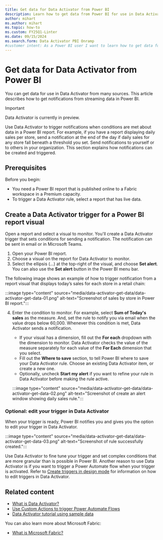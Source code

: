 ```yaml
---
title: Get data for Data Activator from Power BI
description: Learn how to get data from Power BI for use in Data Activator, integrate it into your workflows, and take advantage of powerful data analysis capabilities.
author: mihart
ms.author: mihart
ms.topic: how-to
ms.custom: FY25Q1-Linter
ms.date: 09/15/2024
ms.search.form: Data Activator PBI Onramp
#customer intent: As a Power BI user I want to learn how to get data for Data Activator in Power BI.
---
```


 # Get data for Data Activator from Power BI

You can get data for use in Data Activator from many sources. This article describes how to get notifications from streaming data in Power BI.

> [!IMPORTANT]
> Data Activator is currently in preview.

Use Data Activator to trigger notifications when conditions are met about data in a Power BI report. For example, if you have a report displaying daily sales per store, send a notification at the end of the day if daily sales for any store fall beneath a threshold you set. Send notifications to yourself or to others in your organization. This section explains how notifications can be created and triggered.

## Prerequisites

Before you begin:

* You need a Power BI report that is published online to a Fabric workspace in a Premium capacity.
* To trigger a Data Activator rule, select a report that has live data. 

## Create a Data Activator trigger for a Power BI report visual

Open a report and select a visual to monitor. You'll create a Data Activator trigger that sets conditions for sending a notification. The notification can be sent in email or in Microsoft Teams.

1. Open your Power BI report.
2. Choose a visual on the report for Data Activator to monitor.
3. Select the ellipsis (…) at the top-right of the visual, and choose **Set alert**. You can also use the **Set alert** button in the Power BI menu bar.

The following image shows an example of how to trigger notification from a report visual that displays today’s sales for each store in a retail chain:

:::image type="content" source="media/data-activator-get-data/data-activator-get-data-01.png" alt-text="Screenshot of sales by store in Power BI report.":::

4. Enter the condition to monitor. For example, select **Sum of Today's sales** as the measure. And, set the rule to notify you via email when the value drops below 60,000. Whenever this condition is met, Data Activator sends a notification.
    - If your visual has a dimension, fill out the **For each** dropdown with the dimension to monitor. Data Activator checks the value of the measure separately for each value of the **For Each** dimension that you select.
    - Fill out the **Where to save** section, to tell Power BI where to save your Data Activator rule. Choose an existing Data Activator item, or create a new one.
    - Optionally, uncheck **Start my alert** if you want to refine your rule in Data Activator before making the rule active.

    :::image type="content" source="media/data-activator-get-data/data-activator-get-data-02.png" alt-text="Screenshot of create an alert window showing daily sales rule.":::

### Optional: edit your trigger in Data Activator

When your trigger is ready, Power BI notifies you and gives you the option to edit your trigger in Data Activator.

:::image type="content" source="media/data-activator-get-data/data-activator-get-data-03.png" alt-text="Screenshot of rule successfully created.":::

Use Data Activator to fine tune your trigger and set complex conditions that are more granular than is possible in Power BI. Another reason to use Data Activator is if you want to trigger a Power Automate flow when your trigger is activated. Refer to [Create triggers in design mode](data-activator-create-triggers-design-mode.md) for information on how to edit triggers in Data Activator.

## Related content

* [What is Data Activator?](data-activator-introduction.md)
* [Use Custom Actions to trigger Power Automate Flows](data-activator-trigger-power-automate-flows.md)
* [Data Activator tutorial using sample data](data-activator-tutorial.md)

You can also learn more about Microsoft Fabric:

* [What is Microsoft Fabric?](../get-started/microsoft-fabric-overview.md)
